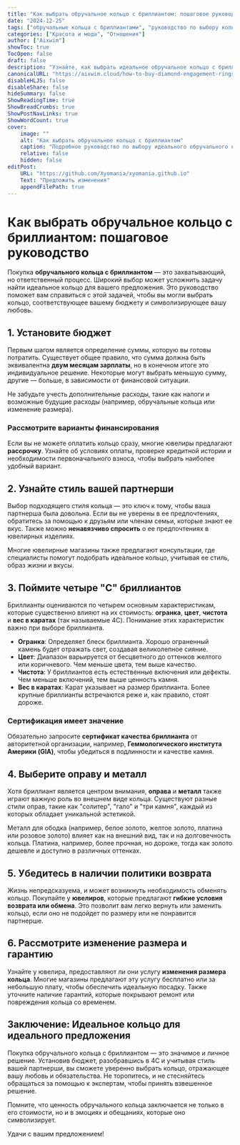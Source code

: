 ```yaml
---
title: "Как выбрать обручальное кольцо с бриллиантом: пошаговое руководство"
date: "2024-12-25"
tags: ["обручальные кольца с бриллиантами", "руководство по выбору кольца", "как выбрать бриллиант", "советы по выбору кольца", "предложение руки и сердца"]
categories: ["Красота и мода", "Отношения"]
author: ["Aixwim"]
showToc: true
TocOpen: false
draft: false
description: "Узнайте, как выбрать идеальное обручальное кольцо с бриллиантом с помощью нашего пошагового руководства, включая советы по бюджету, выбору кольца и проверке качества."
canonicalURL: "https://aixwim.cloud/how-to-buy-diamond-engagement-rings"
disableHLJS: false
disableShare: false
hideSummary: false
ShowReadingTime: true
ShowBreadCrumbs: true
ShowPostNavLinks: true
ShowWordCount: true
cover:
    image: ""
    alt: "Как выбрать обручальное кольцо с бриллиантом"
    caption: "Подробное руководство по выбору идеального обручального кольца с бриллиантом."
    relative: false
    hidden: false
editPost:
    URL: "https://github.com/Xyomania/xyomania.github.io"
    Text: "Предложить изменения"
    appendFilePath: true
---
```


# Как выбрать обручальное кольцо с бриллиантом: пошаговое руководство

Покупка **обручального кольца с бриллиантом** — это захватывающий, но ответственный процесс. Широкий выбор может усложнить задачу найти идеальное кольцо для вашего предложения. Это руководство поможет вам справиться с этой задачей, чтобы вы могли выбрать кольцо, соответствующее вашему бюджету и символизирующее вашу любовь.

## 1. Установите бюджет

Первым шагом является определение суммы, которую вы готовы потратить. Существует общее правило, что сумма должна быть эквивалентна **двум месяцам зарплаты**, но в конечном итоге это индивидуальное решение. Некоторые могут выбрать меньшую сумму, другие — больше, в зависимости от финансовой ситуации.

Не забудьте учесть дополнительные расходы, такие как налоги и возможные будущие расходы (например, обручальные кольца или изменение размера).

### Рассмотрите варианты финансирования

Если вы не можете оплатить кольцо сразу, многие ювелиры предлагают **рассрочку**. Узнайте об условиях оплаты, проверке кредитной истории и необходимости первоначального взноса, чтобы выбрать наиболее удобный вариант.

## 2. Узнайте стиль вашей партнерши

Выбор подходящего стиля кольца — это ключ к тому, чтобы ваша партнерша была довольна. Если вы не уверены в ее предпочтениях, обратитесь за помощью к друзьям или членам семьи, которые знают ее вкус. Также можно **ненавязчиво спросить** о ее предпочтениях в ювелирных изделиях.

Многие ювелирные магазины также предлагают консультации, где специалисты помогут подобрать идеальное кольцо, учитывая ее стиль, образ жизни и вкусы.

## 3. Поймите четыре "С" бриллиантов

Бриллианты оцениваются по четырем основным характеристикам, которые существенно влияют на их стоимость: **огранка**, **цвет**, **чистота** и **вес в каратах** (так называемые 4C). Понимание этих характеристик важно при выборе бриллианта.

- **Огранка**: Определяет блеск бриллианта. Хорошо ограненный камень будет отражать свет, создавая великолепное сияние.
- **Цвет**: Диапазон варьируется от бесцветного до оттенков желтого или коричневого. Чем меньше цвета, тем выше качество.
- **Чистота**: У бриллиантов есть естественные включения или дефекты. Чем меньше включений, тем выше ценность камня.
- **Вес в каратах**: Карат указывает на размер бриллианта. Более крупные бриллианты встречаются реже и, как правило, стоят дороже.

### Сертификация имеет значение

Обязательно запросите **сертификат качества бриллианта** от авторитетной организации, например, **Геммологического института Америки (GIA)**, чтобы убедиться в подлинности и качестве камня.

## 4. Выберите оправу и металл

Хотя бриллиант является центром внимания, **оправа** и **металл** также играют важную роль во внешнем виде кольца. Существуют разные стили оправ, такие как "солитер", "гало" и "три камня", каждый из которых обладает уникальной эстетикой.

Металл для ободка (например, белое золото, желтое золото, платина или розовое золото) влияет как на внешний вид, так и на долговечность кольца. Платина, например, более прочная, но дороже, тогда как золото дешевле и доступно в различных оттенках.

## 5. Убедитесь в наличии политики возврата

Жизнь непредсказуема, и может возникнуть необходимость обменять кольцо. Покупайте у **ювелиров**, которые предлагают **гибкие условия возврата или обмена**. Это позволит вам легко вернуть или заменить кольцо, если оно не подойдет по размеру или не понравится партнерше.

## 6. Рассмотрите изменение размера и гарантию

Узнайте у ювелира, предоставляют ли они услугу **изменения размера кольца**. Многие магазины предлагают эту услугу бесплатно или за небольшую плату, чтобы обеспечить идеальную посадку. Также уточните наличие гарантий, которые покрывают ремонт или повреждения кольца со временем.

## Заключение: Идеальное кольцо для идеального предложения

Покупка обручального кольца с бриллиантом — это значимое и личное решение. Установив бюджет, разобравшись в 4C и учитывая стиль вашей партнерши, вы сможете уверенно выбрать кольцо, отражающее вашу любовь и обязательства. Не торопитесь, и не стесняйтесь обращаться за помощью к экспертам, чтобы принять взвешенное решение.

Помните, что ценность обручального кольца заключается не только в его стоимости, но и в эмоциях и обещаниях, которые оно символизирует.

Удачи с вашим предложением!
